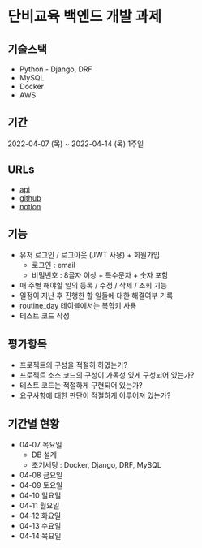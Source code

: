# 단비교육 백엔드 개발 과제

## 기술스택
* Python - Django, DRF
* MySQL
* Docker
* AWS

## 기간
2022-04-07 (목) ~ 2022-04-14 (목) 1주일

## URLs
* [api]()
* [github](https://github.com/MinyShrimp/DanbiRoutine)
* [notion](https://incongruous-mammal-d63.notion.site/219a8e9343cb4933b8e8e8cc5d6f51ad?v=b34abb4ff6f2455b9fba63d218b67cc9)

## 기능
* 유저 로그인 / 로그아웃 (JWT 사용) + 회원가입
    * 로그인 : email
    * 비밀번호 : 8글자 이상 + 특수문자 + 숫자 포함
* 매 주별 해야할 일의 등록 / 수정 / 삭제 / 조회 기능
* 일정이 지난 후 진행한 할 일들에 대한 해결여부 기록
* routine_day 테이블에서는 복합키 사용
* 테스트 코드 작성

## 평가항목
* 프로젝트의 구성을 적절히 하였는가?
* 프로젝트 소스 코드의 구성이 가독성 있게 구성되어 있는가?
* 테스트 코드는 적절하게 구현되어 있는가?
* 요구사항에 대한 판단이 적절하게 이루어져 있는가?

## 기간별 현황
* 04-07 목요일
    * DB 설계
    * 초기세팅 : Docker, Django, DRF, MySQL
* 04-08 금요일
* 04-09 토요일
* 04-10 일요일
* 04-11 월요일
* 04-12 화요일
* 04-13 수요일
* 04-14 목요일